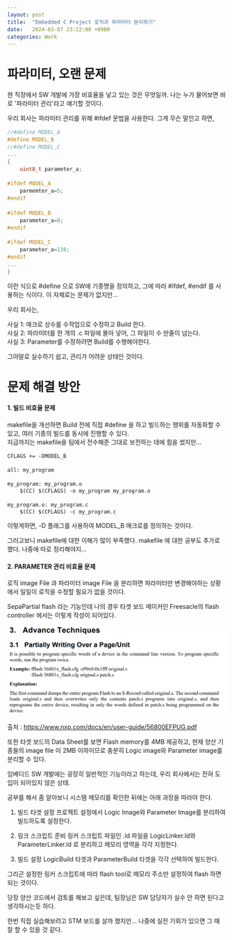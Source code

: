 ```yaml
---
layout: post
title:  "Embedded C Project 로직과 파라미터 분리하기"
date:   2024-03-07 23:22:00 +0900
categories: Work
---
```

파라미터, 오랜 문제
===
현 직장에서 SW 개발에 가장 비효율을 낳고 있는 것은 무엇일까. 나는 누가 물어보면 바로 '파라미터 관리'라고 얘기할 것이다.

우리 회사는 파라미터 관리를 위해 #ifdef 문법을 사용한다. 그게 무슨 말인고 하면,
```C
//#define MODEL_A
#define MODEL_B 
//#define MODEL_C
...
{
    uint8_t parameter_a;

#ifdef MODEL_A
    parmemter_a=5;
#endif

#ifdef MODEL_B
    parameter_a=8;
#endif

#ifdef MODEL_C
    parameter_a=138;
#endif
...
}
```
이런 식으로 #define 으로 SW에 기종명을 정의하고, 그에 따라 #ifdef, #endif 를 사용하는 식이다. 이 자체로는 문제가 없지만...

우리 회사는, 

사실 1: 매크로 상수를 수작업으로 수정하고 Build 한다.  
사실 2: 파라미터를 한 개의 .c 파일에 몰아 넣어, 그 파일이 수 만줄이 넘는다.    
사실 3: Parameter를 수정하려면 Build를 수행해야한다.  

그야말로 실수하기 쉽고, 관리가 어려운 상태인 것이다.


 문제 해결 방안
===
#### 1. 빌드 비효율 문제
makefile을 개선하면 Build 전에 직접 #define 을 하고 빌드하는 행위를 자동화할 수 있고, 여러 기종의 빌드를 동시에 진행할 수 있다.   
지금까지는 makefile을 팀에서 전수해준 그대로 보전하는 데에 힘을 썼지만... 

```
CFLAGS += -DMODEL_B

all: my_program

my_program: my_program.o
	$(CC) $(CFLAGS) -o my_program my_program.o

my_program.o: my_program.c
	$(CC) $(CFLAGS) -c my_program.c

```

이렇게하면, -D 플래그를 사용하여 MODEL_B 매크로를 정의하는 것이다. 

그러고보니 makefile에 대한 이해가 많이 부족했다. makefile 에 대한 공부도 추가로 했다.
나중에 따로 정리해야지...   

#### 2. PARAMETER 관리 비효율 문제
로직 image File 과 파라미터 image File 을 분리하면 파라미터만 변경해야하는 상황에서 일일이 로직을 수정할 필요가 없을 것이다.

SepaPartial flash 라는 기능인데 나의 경우 타겟 보드 메이커인 Freesacle의 flash controller 에서는 이렇게 작성이 되어있다. 

![PARTIALWRITING](/assets/images/2024-03/3_PartialWriting.png)

출처 : https://www.nxp.com/docs/en/user-guide/56800EFPUG.pdf

또한 타겟 보드의 Data Sheet를 보면 Flash memory를 4MB 제공하고, 현재 양산 기종들의 image file 이 2MB 이하이므로 충분히 Logic image와 Parameter image를 분리할 수 있다.   

임베디드 SW 개발에는 굉장히 일반적인 기능이라고 하는데, 우리 회사에서는 전혀 도입이 되어있지 않은 상태.

공부를 해서 좀 알아보니 시스템 메모리를 확인한 뒤에는 아래 과정을 따라야 한다.

1. 빌드 타겟 설정
프로젝트 설정에서 Logic Image와 Parameter Image를 분리하여 빌드하도록 설정한다.

2. 링크 스크립트 준비
링커 스크립트 파일인 .ld 파일을 LogicLinker.ld와 ParameterLinker.ld 로 분리하고 메모리 영역을 각각 지정한다.

3. 빌드 설정
LogicBuild 타겟과 ParameterBuild 타겟을 각각 선택하여 빌드한다.

그리곤 설정한 링커 스크립트에 따라 flash tool로 메모리 주소만 설정하여 flash 하면 되는 것이다.

당장 양산 코드에서 검토를 해보고 싶은데, 팀장님은 SW 담당자가 실수 안 하면 된다고 생각하시는듯 하다.

한번 직접 실습해보려고 STM 보드를 살까 했지만... 나중에 실전 기회가 있으면 그 때 잘 할 수 있을 것 같다.